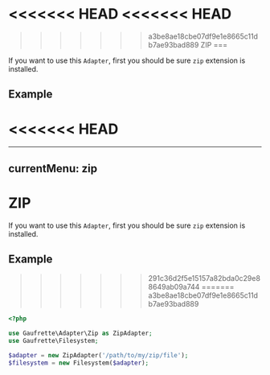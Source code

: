 <<<<<<< HEAD
<<<<<<< HEAD
=======
>>>>>>> a3be8ae18cbe07df9e1e8665c11db7ae93bad889
ZIP
===

If you want to use this `Adapter`, first you should be sure `zip` extension is installed.

Example
-------
<<<<<<< HEAD
=======
---
currentMenu: zip
---

# ZIP

If you want to use this `Adapter`, first you should be sure `zip` extension is installed.

## Example
>>>>>>> 291c36d2f5e15157a82bda0c29e88649ab09a744
=======
>>>>>>> a3be8ae18cbe07df9e1e8665c11db7ae93bad889

```php
<?php

use Gaufrette\Adapter\Zip as ZipAdapter;
use Gaufrette\Filesystem;

$adapter = new ZipAdapter('/path/to/my/zip/file');
$filesystem = new Filesystem($adapter);
```
